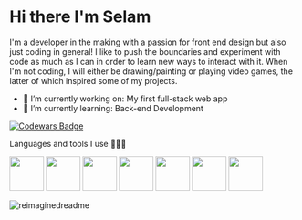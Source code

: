 # Hi there I'm Selam 
I'm a developer in the making with a passion for front end design but also just coding in general! 
I like to push the boundaries and experiment with code as much as I can in order to learn new ways to interact with it.
When I'm not coding, I will either be drawing/painting or playing video games, the latter of which inspired some of my projects.

- 🔭 I’m currently working on: My first full-stack web app
- 🌱 I’m currently learning: Back-end Development


 [![Codewars Badge](https://www.codewars.com/users/Selamkd/badges/large)](https://www.codewars.com/users/Selamkd)

 
Languages and tools I use 🧚🏾‍♀️

<img src="https://cdn.jsdelivr.net/gh/devicons/devicon/icons/javascript/javascript-plain.svg" width="60" height="60" /> <img src="https://cdn.jsdelivr.net/gh/devicons/devicon/icons/css3/css3-original.svg" width="60" height ="60" /> <img src="https://cdn.jsdelivr.net/gh/devicons/devicon/icons/html5/html5-original.svg" width = "60" height ="60"/> <img src="https://cdn.jsdelivr.net/gh/devicons/devicon/icons/nodejs/nodejs-original.svg" width="60" height="60" />  <img src="https://cdn.jsdelivr.net/gh/devicons/devicon/icons/mysql/mysql-original-wordmark.svg" width = "60" height = "60" /> <img src="https://cdn.jsdelivr.net/gh/devicons/devicon/icons/postgresql/postgresql-original.svg" width="60" height="60"/> <img src="https://cdn.jsdelivr.net/gh/devicons/devicon/icons/vscode/vscode-original.svg" width = "60" height = "60"/>




<img src="https://myreadme.vercel.app/api/embed/Selamkd?panels=userstatistics,toprepositories,toplanguages,commitgraph" alt="reimaginedreadme" />


          
          
          

          
          






<!--
**Selamkd/selamkd** is a ✨ _special_ ✨ repository because its `README.md` (this file) appears on your GitHub profile.



Here are some ideas to get you started:

- 🔭 I’m currently working on ...
- 🌱 I’m currently learning ...
- 👯 I’m looking to collaborate on ...
- 🤔 I’m looking for help with ...
- 💬 Ask me about ...
- 📫 How to reach me: ...
- 😄 Pronouns: ...
- ⚡ Fun fact: ...
-->
